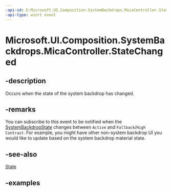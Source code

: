 ```yaml
---
-api-id: E:Microsoft.UI.Composition.SystemBackdrops.MicaController.StateChanged
-api-type: winrt event
---
```


# Microsoft.UI.Composition.SystemBackdrops.MicaController.StateChanged

<!--
public event Windows.Foundation.TypedEventHandler<Microsoft.UI.Composition.SystemBackdrops.ISystemBackdropControllerWithTargets,object> StateChanged;
-->


## -description

Occurs when the state of the system backdrop has changed.

## -remarks

You can subscribe to this event to be notified when the [SystemBackdropState](systembackdropstate.md) changes between `Active` and `Fallback`/`High Contrast`. For example, you might have other non-system backdrop UI you would like to update based on the system backdrop material state.

## -see-also

[State](micacontroller_state.md)

## -examples


